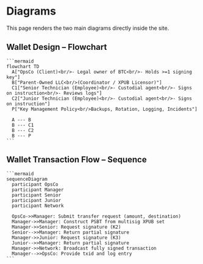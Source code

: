 # Diagrams

This page renders the two main diagrams directly inside the site.

## Wallet Design – Flowchart

    ```mermaid
    flowchart TD
      A["OpsCo (Client)<br/>- Legal owner of BTC<br/>- Holds >=1 signing key"]
      B["Parent-Owned LLC<br/>(Coordinator / XPUB Licensor)"]
      C1["Senior Technician (Employee)<br/>- Custodial agent<br/>- Signs on instruction<br/>- Reviews logs"]
      C2["Junior Technician (Employee)<br/>- Custodial agent<br/>- Signs on instruction"]
      P["Key Management Policy<br/>Backups, Rotation, Logging, Incidents"]

      A --- B
      B --- C1
      B --- C2
      B --- P
    ```

## Wallet Transaction Flow – Sequence

    ```mermaid
    sequenceDiagram
      participant OpsCo
      participant Manager
      participant Senior
      participant Junior
      participant Network

      OpsCo->>Manager: Submit transfer request (amount, destination)
      Manager->>Manager: Construct PSBT from multisig XPUB set
      Manager->>Senior: Request signature (K2)
      Senior-->>Manager: Return partial signature
      Manager->>Junior: Request signature (K3)
      Junior-->>Manager: Return partial signature
      Manager->>Network: Broadcast fully signed transaction
      Manager-->>OpsCo: Provide txid and log entry
    ```
